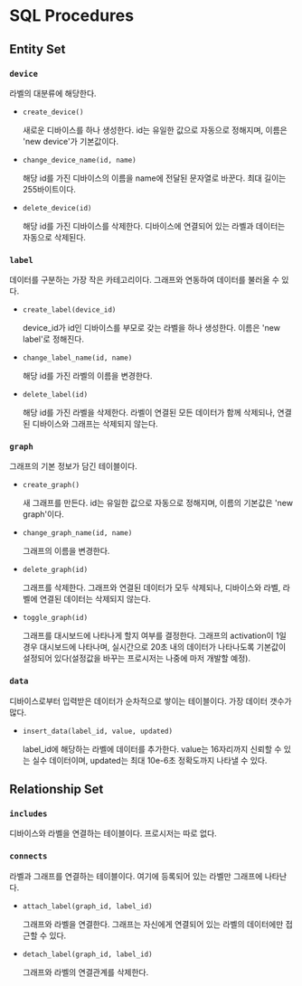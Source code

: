 # SQL Procedures

## Entity Set

### `device`
라벨의 대분류에 해당한다.

- `create_device()`

    새로운 디바이스를 하나 생성한다. id는 유일한 값으로 자동으로 정해지며, 이름은 'new device'가 기본값이다.

- `change_device_name(id, name)`

    해당 id를 가진 디바이스의 이름을 name에 전달된 문자열로 바꾼다. 최대 길이는 255바이트이다.

- `delete_device(id)`

    해당 id를 가진 디바이스를 삭제한다. 디바이스에 연결되어 있는 라벨과 데이터는 자동으로 삭제된다.


### `label`
데이터를 구분하는 가장 작은 카테고리이다. 그래프와 연동하여 데이터를 불러올 수 있다.

- `create_label(device_id)`

    device_id가 id인 디바이스를 부모로 갖는 라벨을 하나 생성한다. 이름은 'new label'로 정해진다.

- `change_label_name(id, name)`

    해당 id를 가진 라벨의 이름을 변경한다.

- `delete_label(id)`

    해당 id를 가진 라벨을 삭제한다. 라벨이 연결된 모든 데이터가 함께 삭제되나, 연결된 디바이스와 그래프는 삭제되지 않는다.


### `graph`
그래프의 기본 정보가 담긴 테이블이다.

- `create_graph()`

    새 그래프를 만든다. id는 유일한 값으로 자동으로 정해지며, 이름의 기본값은 'new graph'이다.

- `change_graph_name(id, name)`

    그래프의 이름을 변경한다.

- `delete_graph(id)`

    그래프를 삭제한다. 그래프와 연결된 데이터가 모두 삭제되나, 디바이스와 라벨, 라벨에 연결된 데이터는 삭제되지 않는다.

- `toggle_graph(id)`

    그래프를 대시보드에 나타나게 할지 여부를 결정한다. 그래프의 activation이 1일 경우 대시보드에 나타나며, 실시간으로 20초 내의 데이터가 나타나도록 기본값이 설정되어 있다(설정값을 바꾸는 프로시저는 나중에 마저 개발할 예정).


### `data`
디바이스로부터 입력받은 데이터가 순차적으로 쌓이는 테이블이다. 가장 데이터 갯수가 많다.

- `insert_data(label_id, value, updated)`

    label_id에 해당하는 라벨에 데이터를 추가한다. value는 16자리까지 신뢰할 수 있는 실수 데이터이며, updated는 최대 10e-6초 정확도까지 나타낼 수 있다.



## Relationship Set

### `includes`
디바이스와 라벨을 연결하는 테이블이다. 프로시저는 따로 없다.

### `connects`
라벨과 그래프를 연결하는 테이블이다. 여기에 등록되어 있는 라벨만 그래프에 나타난다.

- `attach_label(graph_id, label_id)`

    그래프와 라벨을 연결한다. 그래프는 자신에게 연결되어 있는 라벨의 데이터에만 접근할 수 있다.

- `detach_label(graph_id, label_id)`

    그래프와 라벨의 연결관계를 삭제한다.
